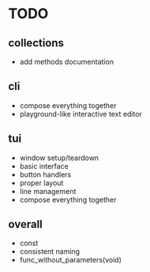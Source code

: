 # TODO

## collections

- add methods documentation

## cli

- compose everything together
- playground-like interactive text editor

## tui

- window setup/teardown
- basic interface
- button handlers
- proper layout
- line management
- compose everything together

## overall

- const
- consistent naming
- func_without_parameters(void)

